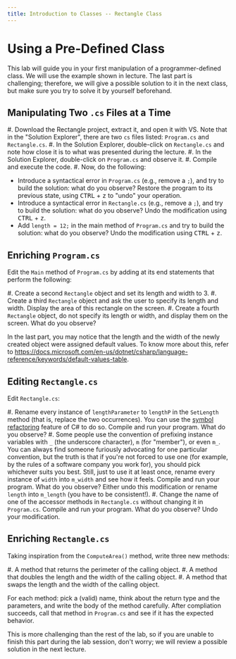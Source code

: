 ```yaml
---
title: Introduction to Classes -- Rectangle Class
---
```




# Using a Pre-Defined Class

This lab will guide you in your first manipulation of a programmer-defined class.
We will use the example shown in lecture.
The last part is challenging; therefore, we will give a possible solution to it in the next class, but make sure you try to solve it by yourself beforehand.

## Manipulating Two `.cs` Files at a Time

#. Download the Rectangle project, extract it, and open it with VS.
Note that in the "Solution Explorer", there are two `cs` files listed: `Program.cs` and `Rectangle.cs`.
#. In the Solution Explorer, double-click on `Rectangle.cs` and note how close it is to what was presented during the lecture.
#. In the Solution Explorer, double-click on `Program.cs` and observe it.
#. Compile and execute the code.
#. Now, do the following:
  - Introduce a syntactical error in `Program.cs` (e.g., remove a `;`), and try to build the solution: what do you observe? Restore the program to its previous state, using <kbd>CTRL</kbd> + <kbd>z</kbd> to "undo" your operation.
  - Introduce a syntactical error in `Rectangle.cs` (e.g., remove a `;`), and try to build the solution: what do you observe? Undo the modification using <kbd>CTRL</kbd> + <kbd>z</kbd>.
  - Add `length = 12;` in the main method of `Program.cs` and try to build the solution: what do you observe? Undo the modification using <kbd>CTRL</kbd> + <kbd>z</kbd>.

## Enriching `Program.cs`

Edit the `Main` method of `Program.cs` by adding at its end statements that perform the following:

#. Create a second `Rectangle` object and set its length and width to 3.
#. Create a third `Rectangle` object and ask the user to specify its length and width. Display the area of this rectangle on the screen.
#. Create a fourth `Rectangle` object, do not specify its length or width, and display them on the screen. What do you observe?

In the last part, you may notice that the length and the width of the newly created object were assigned default values.
To know more about this, refer to <https://docs.microsoft.com/en-us/dotnet/csharp/language-reference/keywords/default-values-table>.

## Editing `Rectangle.cs`

Edit `Rectangle.cs`:

#. Rename every instance of `lengthParameter` to `lengthP` in the `SetLength` method (that is, replace the two occurrences). You can use the [symbol refactoring](https://docs.microsoft.com/en-us/visualstudio/ide/reference/rename?view=vs-2019) feature of C# to do so. Compile and run your program. What do you observe?
#. Some people use the convention of prefixing instance variables with `_` (the underscore character), `m` (for "member"), or even `m_`.
You can always find someone furiously advocating for one particular convention, but the truth is that if you're not forced to use one (for example, by the rules of a software company you work for), you should pick whichever suits you best.
Still, just to use it at least once, rename every instance of `width` into `m_width` and see how it feels. Compile and run your program. What do you observe?
Either undo this modification or rename `length` into `m_length` (you have to be consistent!).
#. Change the name of one of the accessor methods in `Rectangle.cs` without changing it in `Program.cs`. Compile and run your program. What do you observe? Undo your modification.

<!--
You can find a good summary of the pro and cons underscore Vs this
https://stackoverflow.com/a/17937309/
-->


## Enriching `Rectangle.cs`

Taking inspiration from the `ComputeArea()` method, write three new methods:

#. A method that returns the perimeter of the calling object.
#. A method that doubles the length and the width of the calling object.
#. A method that swaps the length and the width of the calling object.

For each method: pick a (valid) name, think about the return type and the parameters, and write the body of the method carefully.
After compliation succeeds, call that method in `Program.cs` and see if it has the expected behavior.

This is more challenging than the rest of the lab, so if you are unable to finish this part during the lab session, don't worry; we will review a possible solution in the next lecture.
